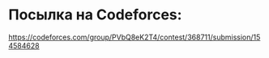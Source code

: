 # Посылка на Codeforces:
https://codeforces.com/group/PVbQ8eK2T4/contest/368711/submission/154584628
